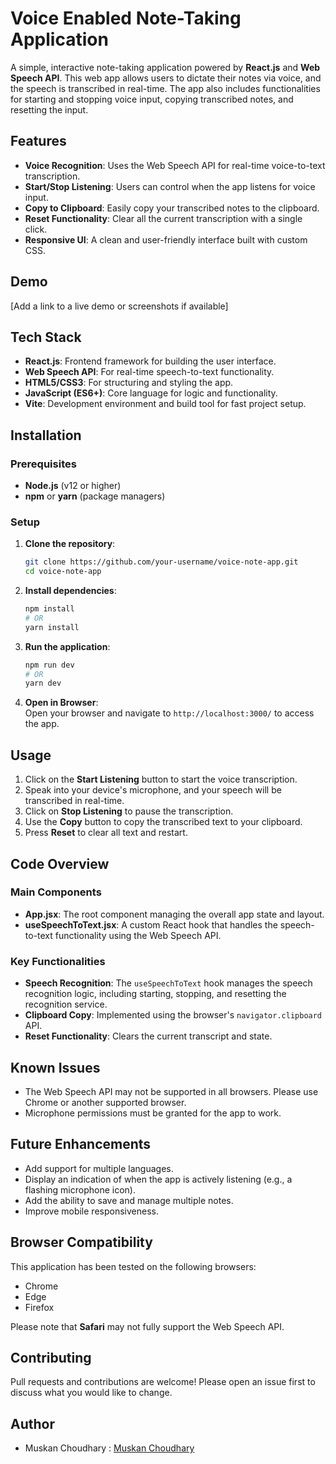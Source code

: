 
# Voice Enabled Note-Taking Application

A simple, interactive note-taking application powered by **React.js** and **Web Speech API**. This web app allows users to dictate their notes via voice, and the speech is transcribed in real-time. The app also includes functionalities for starting and stopping voice input, copying transcribed notes, and resetting the input.

## Features
- **Voice Recognition**: Uses the Web Speech API for real-time voice-to-text transcription.
- **Start/Stop Listening**: Users can control when the app listens for voice input.
- **Copy to Clipboard**: Easily copy your transcribed notes to the clipboard.
- **Reset Functionality**: Clear all the current transcription with a single click.
- **Responsive UI**: A clean and user-friendly interface built with custom CSS.

## Demo
[Add a link to a live demo or screenshots if available]

## Tech Stack
- **React.js**: Frontend framework for building the user interface.
- **Web Speech API**: For real-time speech-to-text functionality.
- **HTML5/CSS3**: For structuring and styling the app.
- **JavaScript (ES6+)**: Core language for logic and functionality.
- **Vite**: Development environment and build tool for fast project setup.

## Installation

### Prerequisites
- **Node.js** (v12 or higher)
- **npm** or **yarn** (package managers)

### Setup

1. **Clone the repository**:
   ```bash
   git clone https://github.com/your-username/voice-note-app.git
   cd voice-note-app
   ```

2. **Install dependencies**:
   ```bash
   npm install
   # OR
   yarn install
   ```

3. **Run the application**:
   ```bash
   npm run dev
   # OR
   yarn dev
   ```

4. **Open in Browser**:  
   Open your browser and navigate to `http://localhost:3000/` to access the app.

## Usage

1. Click on the **Start Listening** button to start the voice transcription.
2. Speak into your device's microphone, and your speech will be transcribed in real-time.
3. Click on **Stop Listening** to pause the transcription.
4. Use the **Copy** button to copy the transcribed text to your clipboard.
5. Press **Reset** to clear all text and restart.

## Code Overview

### Main Components

- **App.jsx**: The root component managing the overall app state and layout.
- **useSpeechToText.jsx**: A custom React hook that handles the speech-to-text functionality using the Web Speech API.

### Key Functionalities

- **Speech Recognition**: The `useSpeechToText` hook manages the speech recognition logic, including starting, stopping, and resetting the recognition service.
- **Clipboard Copy**: Implemented using the browser's `navigator.clipboard` API.
- **Reset Functionality**: Clears the current transcript and state.

## Known Issues
- The Web Speech API may not be supported in all browsers. Please use Chrome or another supported browser.
- Microphone permissions must be granted for the app to work.

## Future Enhancements
- Add support for multiple languages.
- Display an indication of when the app is actively listening (e.g., a flashing microphone icon).
- Add the ability to save and manage multiple notes.
- Improve mobile responsiveness.

## Browser Compatibility
This application has been tested on the following browsers:
- Chrome
- Edge
- Firefox

Please note that **Safari** may not fully support the Web Speech API.

## Contributing
Pull requests and contributions are welcome! Please open an issue first to discuss what you would like to change.

## Author
- Muskan Choudhary : [Muskan Choudhary](https://github.com/muskanchoudhary001)

